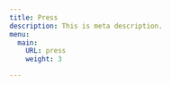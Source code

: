 ```yaml
---
title: Press
description: This is meta description.
menu:
  main:
    URL: press
    weight: 3

---
```

